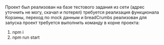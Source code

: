 Проект был реализован на базе тестового задания из сети (адрес уточнить не могу, скачал и потерял)
требуется реализация функционала Корзины, переход по mock данным и breadCrumbs реализован
для запуска проект требуется выполнить команду в корне проекта:
1. npm i
2. npm run start